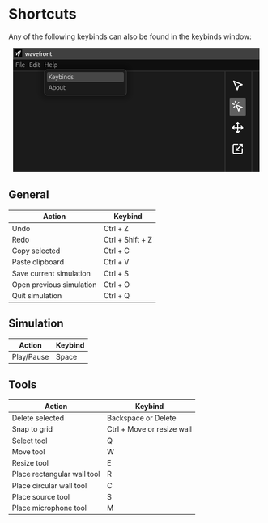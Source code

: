# Shortcuts

Any of the following keybinds can also be found in the keybinds window:

<p style="width: 100%; text-align: center"><img src="images/keybinds.png" alt="keybinds window" /></p>

## General

| Action | Keybind |
|---------|---------|
|Undo|Ctrl + Z|
|Redo|Ctrl + Shift + Z|
|Copy selected|Ctrl + C|
|Paste clipboard|Ctrl + V|
|Save current simulation|Ctrl + S|
|Open previous simulation|Ctrl + O|
|Quit simulation|Ctrl + Q|

## Simulation

| Action | Keybind |
|---------|---------|
|Play/Pause|Space|

## Tools

| Action | Keybind |
|---------|---------|
|Delete selected|Backspace or Delete|
|Snap to grid|Ctrl + Move or resize wall|
|Select tool|Q|
|Move tool|W|
|Resize tool|E|
|Place rectangular wall tool|R|
|Place circular wall tool|C|
|Place source tool|S|
|Place microphone tool|M|